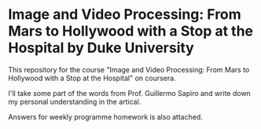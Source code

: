 # Image and Video Processing: From Mars to Hollywood with a Stop at the Hospital by Duke University

This repository for the course "Image and Video Processing: From Mars to Hollywood with a Stop at the Hospital" on coursera.

I'll take some part of the words from Prof. Guillermo Sapiro and write down my personal understanding in the artical.

Answers for weekly programme homework is also attached.